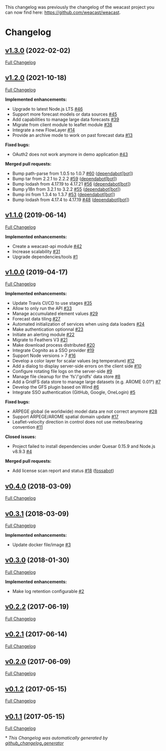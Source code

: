 This changelog was previously the changelog of the weacast project you can now find here: https://github.com/weacast/weacast.

# Changelog

## [v1.3.0](https://github.com/weacast/weacast/tree/v1.3.0) (2022-02-02)

[Full Changelog](https://github.com/weacast/weacast/compare/v1.2.0...v1.3.0)

## [v1.2.0](https://github.com/weacast/weacast/tree/v1.2.0) (2021-10-18)

[Full Changelog](https://github.com/weacast/weacast/compare/v1.1.0...v1.2.0)

**Implemented enhancements:**

- Upgrade to latest Node.js LTS [\#46](https://github.com/weacast/weacast/issues/46)
- Support more forecast models or data sources [\#45](https://github.com/weacast/weacast/issues/45)
- Add capabilities to manage large data forecasts [\#39](https://github.com/weacast/weacast/issues/39)
- Migrate from client module to leaflet module [\#38](https://github.com/weacast/weacast/issues/38)
- Integrate a new FlowLayer [\#14](https://github.com/weacast/weacast/issues/14)
- Provide an archive mode to work on past forecast data [\#13](https://github.com/weacast/weacast/issues/13)

**Fixed bugs:**

- OAuth2 does not work anymore in demo application [\#43](https://github.com/weacast/weacast/issues/43)

**Merged pull requests:**

- Bump path-parse from 1.0.5 to 1.0.7 [\#60](https://github.com/weacast/weacast/pull/60) ([dependabot[bot]](https://github.com/apps/dependabot))
- Bump tar from 2.2.1 to 2.2.2 [\#59](https://github.com/weacast/weacast/pull/59) ([dependabot[bot]](https://github.com/apps/dependabot))
- Bump lodash from 4.17.19 to 4.17.21 [\#56](https://github.com/weacast/weacast/pull/56) ([dependabot[bot]](https://github.com/apps/dependabot))
- Bump y18n from 3.2.1 to 3.2.2 [\#55](https://github.com/weacast/weacast/pull/55) ([dependabot[bot]](https://github.com/apps/dependabot))
- Bump ini from 1.3.4 to 1.3.7 [\#53](https://github.com/weacast/weacast/pull/53) ([dependabot[bot]](https://github.com/apps/dependabot))
- Bump lodash from 4.17.4 to 4.17.19 [\#48](https://github.com/weacast/weacast/pull/48) ([dependabot[bot]](https://github.com/apps/dependabot))

## [v1.1.0](https://github.com/weacast/weacast/tree/v1.1.0) (2019-06-14)

[Full Changelog](https://github.com/weacast/weacast/compare/v1.0.0...v1.1.0)

**Implemented enhancements:**

- Create a weacast-api module [\#42](https://github.com/weacast/weacast/issues/42)
- Increase scalability [\#31](https://github.com/weacast/weacast/issues/31)
- Upgrade dependencies/tools [\#1](https://github.com/weacast/weacast/issues/1)

## [v1.0.0](https://github.com/weacast/weacast/tree/v1.0.0) (2019-04-17)

[Full Changelog](https://github.com/weacast/weacast/compare/v0.4.0...v1.0.0)

**Implemented enhancements:**

- Update Travis CI/CD to use stages [\#35](https://github.com/weacast/weacast/issues/35)
- Allow to only run the API [\#33](https://github.com/weacast/weacast/issues/33)
- Manage accumulated element values [\#29](https://github.com/weacast/weacast/issues/29)
- Forecast data tiling [\#27](https://github.com/weacast/weacast/issues/27)
- Automated initialization of services when using data loaders [\#24](https://github.com/weacast/weacast/issues/24)
- Make authentication optionnal [\#23](https://github.com/weacast/weacast/issues/23)
- Initiate an alerting module [\#22](https://github.com/weacast/weacast/issues/22)
- Migrate to Feathers V3 [\#21](https://github.com/weacast/weacast/issues/21)
- Make download process distributed [\#20](https://github.com/weacast/weacast/issues/20)
- Integrate Cognito as a SSO provider [\#19](https://github.com/weacast/weacast/issues/19)
- Support Node versions \> 7 [\#16](https://github.com/weacast/weacast/issues/16)
- Develop a color layer for scalar values \(eg temperature\) [\#12](https://github.com/weacast/weacast/issues/12)
- Add a dialog to display server-side errors on the client side [\#10](https://github.com/weacast/weacast/issues/10)
- Configure rotating file logs on the server-side [\#9](https://github.com/weacast/weacast/issues/9)
- Manage file cleanup for the 'fs'/'gridfs' data store [\#8](https://github.com/weacast/weacast/issues/8)
- Add a GridFS data store to manage large datasets \(e.g. AROME 0.01°\) [\#7](https://github.com/weacast/weacast/issues/7)
- Develop the GFS plugin based on Wind [\#6](https://github.com/weacast/weacast/issues/6)
- Integrate SSO authentication \(GitHub, Google, OneLogin\) [\#5](https://github.com/weacast/weacast/issues/5)

**Fixed bugs:**

- ARPEGE global \(ie worldwide\) model data are not correct anymore [\#28](https://github.com/weacast/weacast/issues/28)
- Support ARPEGE/AROME spatial domain update [\#17](https://github.com/weacast/weacast/issues/17)
- Leaflet-velocity direction in control does not use meteo/bearing convention [\#11](https://github.com/weacast/weacast/issues/11)

**Closed issues:**

- Project failed to install dependencies under Quesar 0.15.9 and Node.js v8.9.3 [\#4](https://github.com/weacast/weacast/issues/4)

**Merged pull requests:**

- Add license scan report and status [\#18](https://github.com/weacast/weacast/pull/18) ([fossabot](https://github.com/fossabot))

## [v0.4.0](https://github.com/weacast/weacast/tree/v0.4.0) (2018-03-09)

[Full Changelog](https://github.com/weacast/weacast/compare/v0.3.1...v0.4.0)

## [v0.3.1](https://github.com/weacast/weacast/tree/v0.3.1) (2018-03-09)

[Full Changelog](https://github.com/weacast/weacast/compare/v0.3.0...v0.3.1)

**Implemented enhancements:**

- Update docker file/image [\#3](https://github.com/weacast/weacast/issues/3)

## [v0.3.0](https://github.com/weacast/weacast/tree/v0.3.0) (2018-01-30)

[Full Changelog](https://github.com/weacast/weacast/compare/v0.2.2...v0.3.0)

**Implemented enhancements:**

- Make log retention configurable [\#2](https://github.com/weacast/weacast/issues/2)

## [v0.2.2](https://github.com/weacast/weacast/tree/v0.2.2) (2017-06-19)

[Full Changelog](https://github.com/weacast/weacast/compare/v0.2.1...v0.2.2)

## [v0.2.1](https://github.com/weacast/weacast/tree/v0.2.1) (2017-06-14)

[Full Changelog](https://github.com/weacast/weacast/compare/v0.2.0...v0.2.1)

## [v0.2.0](https://github.com/weacast/weacast/tree/v0.2.0) (2017-06-09)

[Full Changelog](https://github.com/weacast/weacast/compare/v0.1.2...v0.2.0)

## [v0.1.2](https://github.com/weacast/weacast/tree/v0.1.2) (2017-05-15)

[Full Changelog](https://github.com/weacast/weacast/compare/v0.1.1...v0.1.2)

## [v0.1.1](https://github.com/weacast/weacast/tree/v0.1.1) (2017-05-15)

[Full Changelog](https://github.com/weacast/weacast/compare/42b61c462c8a5fa6cff51eead8921a61d6fc73e3...v0.1.1)



\* *This Changelog was automatically generated by [github_changelog_generator](https://github.com/github-changelog-generator/github-changelog-generator)*

